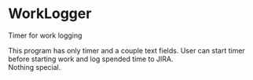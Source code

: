 # WorkLogger
Timer for work logging

This program has only timer and a couple text fields. User can start timer before starting work and log spended time to JIRA.  
Nothing special.
